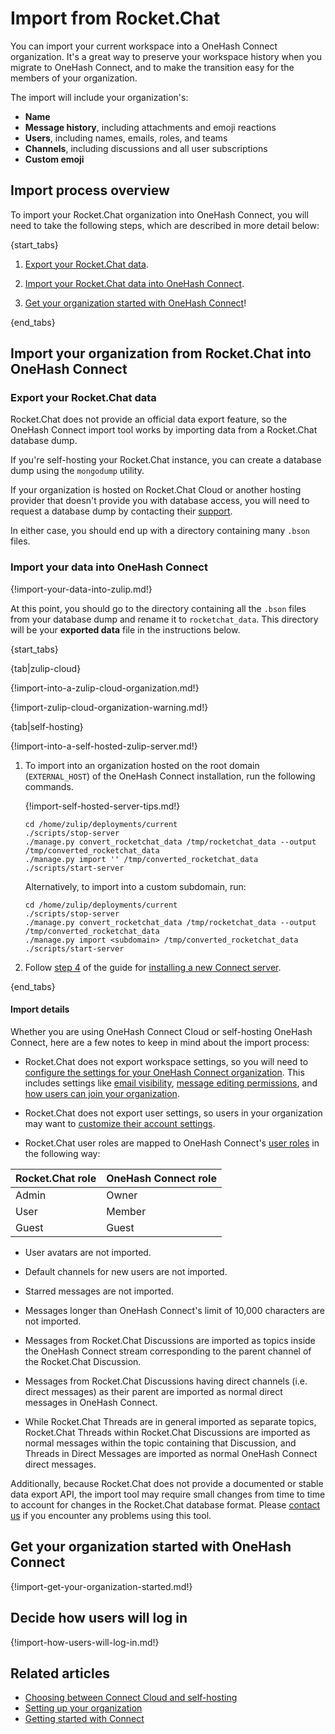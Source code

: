 # Import from Rocket.Chat

You can import your current workspace into a OneHash Connect organization. It's a great
way to preserve your workspace history when you migrate to OneHash Connect, and to make
the transition easy for the members of your organization.

The import will include your organization's:

* **Name**
* **Message history**, including attachments and emoji reactions
* **Users**, including names, emails, roles, and teams
* **Channels**, including discussions and all user subscriptions
* **Custom emoji**

## Import process overview

To import your Rocket.Chat organization into OneHash Connect, you will need to take the
following steps, which are described in more detail below:

{start_tabs}

1. [Export your Rocket.Chat data](#export-your-rocketchat-data).

1. [Import your Rocket.Chat data into OneHash Connect](#import-your-data-into-connect).

1. [Get your organization started with OneHash Connect](#get-your-organization-started-with-connect)!

{end_tabs}

## Import your organization from Rocket.Chat into OneHash Connect

### Export your Rocket.Chat data

Rocket.Chat does not provide an official data export feature, so the OneHash Connect
import tool works by importing data from a Rocket.Chat database dump.

If you're self-hosting your Rocket.Chat instance, you can create a
database dump using the `mongodump` utility.

If your organization is hosted on Rocket.Chat Cloud or another hosting
provider that doesn't provide you with database access, you will need
to request a database dump by contacting their
[support](https://docs.rocket.chat/resources/frequently-asked-questions/cloud-faqs#data-export).

In either case, you should end up with a directory containing many
`.bson` files.

### Import your data into OneHash Connect

{!import-your-data-into-zulip.md!}

At this point, you should go to the directory containing all the `.bson` files
from your database dump and rename it to `rocketchat_data`. This directory will
be your **exported data** file in the instructions below.

{start_tabs}

{tab|zulip-cloud}

{!import-into-a-zulip-cloud-organization.md!}

{!import-zulip-cloud-organization-warning.md!}

{tab|self-hosting}

{!import-into-a-self-hosted-zulip-server.md!}

1. To import into an organization hosted on the root domain
   (`EXTERNAL_HOST`) of the OneHash Connect installation, run the following
   commands.

    {!import-self-hosted-server-tips.md!}

    ```
    cd /home/zulip/deployments/current
    ./scripts/stop-server
    ./manage.py convert_rocketchat_data /tmp/rocketchat_data --output /tmp/converted_rocketchat_data
    ./manage.py import '' /tmp/converted_rocketchat_data
    ./scripts/start-server
    ```

    Alternatively, to import into a custom subdomain, run:

    ```
    cd /home/zulip/deployments/current
    ./scripts/stop-server
    ./manage.py convert_rocketchat_data /tmp/rocketchat_data --output /tmp/converted_rocketchat_data
    ./manage.py import <subdomain> /tmp/converted_rocketchat_data
    ./scripts/start-server
    ```

1. Follow [step 4](https://zulip.readthedocs.io/en/stable/production/install.html#step-4-configure-and-use)
   of the guide for [installing a new Connect
   server](https://zulip.readthedocs.io/en/stable/production/install.html).

{end_tabs}

#### Import details

Whether you are using OneHash Connect Cloud or self-hosting OneHash Connect, here are a few notes to
keep in mind about the import process:

- Rocket.Chat does not export workspace settings, so you will need to [configure
  the settings for your OneHash Connect organization](/help/customize-organization-settings).
  This includes settings like [email
  visibility](/help/configure-email-visibility),
  [message editing permissions](/help/restrict-message-editing-and-deletion),
  and [how users can join your organization](/help/restrict-account-creation).

- Rocket.Chat does not export user settings, so users in your organization may
  want to [customize their account settings](/help/getting-started-with-connect).

- Rocket.Chat user roles are mapped to OneHash Connect's [user
  roles](/help/roles-and-permissions) in the following way:

| Rocket.Chat role | OneHash Connect role |
|------------------|------------|
| Admin            | Owner      |
| User             | Member     |
| Guest            | Guest      |

- User avatars are not imported.

- Default channels for new users are not imported.

- Starred messages are not imported.

- Messages longer than OneHash Connect's limit of 10,000 characters are not
  imported.

- Messages from Rocket.Chat Discussions are imported as topics
  inside the OneHash Connect stream corresponding to the parent channel of the
  Rocket.Chat Discussion.

- Messages from Rocket.Chat Discussions having direct channels
  (i.e. direct messages) as their parent are imported as normal
  direct messages in OneHash Connect.

- While Rocket.Chat Threads are in general imported as separate
  topics, Rocket.Chat Threads within Rocket.Chat Discussions are
  imported as normal messages within the topic containing that
  Discussion, and Threads in Direct Messages are imported as normal
  OneHash Connect direct messages.

Additionally, because Rocket.Chat does not provide a documented or
stable data export API, the import tool may require small changes from
time to time to account for changes in the Rocket.Chat database
format.  Please [contact us](/help/contact-support) if you encounter
any problems using this tool.

## Get your organization started with OneHash Connect

{!import-get-your-organization-started.md!}

## Decide how users will log in

{!import-how-users-will-log-in.md!}

## Related articles

* [Choosing between Connect Cloud and self-hosting](/help/connect-cloud-or-self-hosting)
* [Setting up your organization](/help/getting-your-organization-started-with-connect)
* [Getting started with Connect](/help/getting-started-with-connect)
